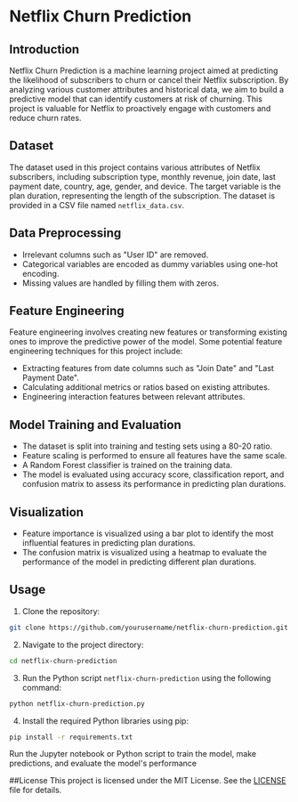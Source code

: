 # Netflix Churn Prediction

## Introduction

Netflix Churn Prediction is a machine learning project aimed at predicting the likelihood of subscribers to churn or cancel their Netflix subscription. By analyzing various customer attributes and historical data, we aim to build a predictive model that can identify customers at risk of churning. This project is valuable for Netflix to proactively engage with customers and reduce churn rates.

## Dataset

The dataset used in this project contains various attributes of Netflix subscribers, including subscription type, monthly revenue, join date, last payment date, country, age, gender, and device. The target variable is the plan duration, representing the length of the subscription. The dataset is provided in a CSV file named `netflix_data.csv`.

## Data Preprocessing

- Irrelevant columns such as "User ID" are removed.
- Categorical variables are encoded as dummy variables using one-hot encoding.
- Missing values are handled by filling them with zeros.

## Feature Engineering

Feature engineering involves creating new features or transforming existing ones to improve the predictive power of the model. Some potential feature engineering techniques for this project include:
- Extracting features from date columns such as "Join Date" and "Last Payment Date".
- Calculating additional metrics or ratios based on existing attributes.
- Engineering interaction features between relevant attributes.

## Model Training and Evaluation

- The dataset is split into training and testing sets using a 80-20 ratio.
- Feature scaling is performed to ensure all features have the same scale.
- A Random Forest classifier is trained on the training data.
- The model is evaluated using accuracy score, classification report, and confusion matrix to assess its performance in predicting plan durations.

## Visualization

- Feature importance is visualized using a bar plot to identify the most influential features in predicting plan durations.
- The confusion matrix is visualized using a heatmap to evaluate the performance of the model in predicting different plan durations.

## Usage

1. Clone the repository:

```bash
git clone https://github.com/yourusername/netflix-churn-prediction.git
```

2. Navigate to the project directory:

```bash
cd netflix-churn-prediction
```

3. Run the Python script `netflix-churn-prediction` using the following command:
```bash
python netflix-churn-prediction.py
```
4. Install the required Python libraries using pip:
```bash
pip install -r requirements.txt
```
Run the Jupyter notebook or Python script to train the model, make predictions, and evaluate the model's performance

##License
This project is licensed under the MIT License. See the [LICENSE](https://github.com/usamajavaid390/netflix-churn-prediction/blob/main/LICENSE) file for details.












